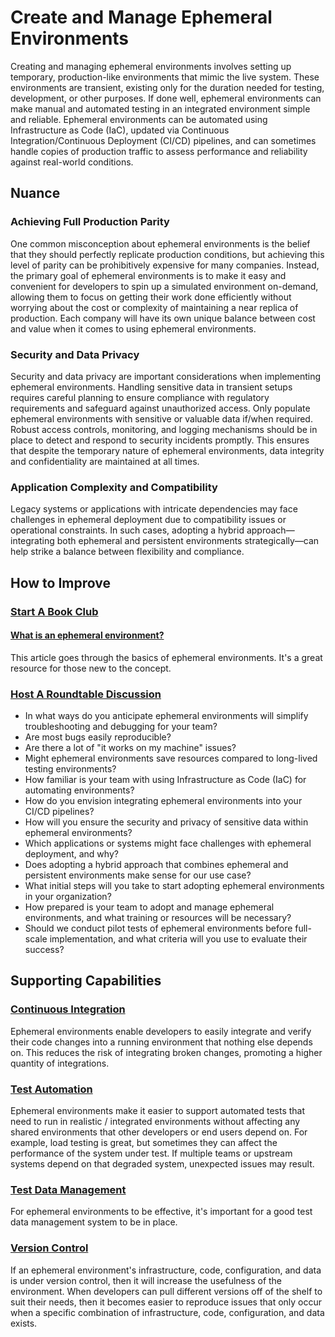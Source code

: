 # Create and Manage Ephemeral Environments

Creating and managing ephemeral environments involves setting up temporary, production-like environments that mimic the live system.
These environments are transient, existing only for the duration needed for testing, development, or other purposes.
If done well, ephemeral environments can make manual and automated testing in an integrated environment simple and reliable.
Ephemeral environments can be automated using Infrastructure as Code (IaC), updated via Continuous Integration/Continuous Deployment (CI/CD) pipelines, and can sometimes handle copies of production traffic to assess performance and reliability against real-world conditions.

## Nuance

### Achieving Full Production Parity

One common misconception about ephemeral environments is the belief that they should perfectly replicate production conditions, but achieving this level of parity can be prohibitively expensive for many companies.
Instead, the primary goal of ephemeral environments is to make it easy and convenient for developers to spin up a simulated environment on-demand, allowing them to focus on getting their work done efficiently without worrying about the cost or complexity of maintaining a near replica of production.
Each company will have its own unique balance between cost and value when it comes to using ephemeral environments.

### Security and Data Privacy

Security and data privacy are important considerations when implementing ephemeral environments.
Handling sensitive data in transient setups requires careful planning to ensure compliance with regulatory requirements and safeguard against unauthorized access.
Only populate ephemeral environments with sensitive or valuable data if/when required.
Robust access controls, monitoring, and logging mechanisms should be in place to detect and respond to security incidents promptly.
This ensures that despite the temporary nature of ephemeral environments, data integrity and confidentiality are maintained at all times.

### Application Complexity and Compatibility

Legacy systems or applications with intricate dependencies may face challenges in ephemeral deployment due to compatibility issues or operational constraints.
In such cases, adopting a hybrid approach—integrating both ephemeral and persistent environments strategically—can help strike a balance between flexibility and compliance.

## How to Improve

### [Start A Book Club](/practices/start-a-book-club.md)

#### [What is an ephemeral environment?](https://webapp.io/blog/what-is-an-ephemeral-environment/)

This article goes through the basics of ephemeral environments. It's a great resource for those new to the concept.

### [Host A Roundtable Discussion](/practices/host-a-roundtable-discussion.md)

* In what ways do you anticipate ephemeral environments will simplify troubleshooting and debugging for your team?
* Are most bugs easily reproducible?
* Are there a lot of "it works on my machine" issues?
* Might ephemeral environments save resources compared to long-lived testing environments?
* How familiar is your team with using Infrastructure as Code (IaC) for automating environments?
* How do you envision integrating ephemeral environments into your CI/CD pipelines?
* How will you ensure the security and privacy of sensitive data within ephemeral environments?
* Which applications or systems might face challenges with ephemeral deployment, and why?
* Does adopting a hybrid approach that combines ephemeral and persistent environments make sense for our use case?
* What initial steps will you take to start adopting ephemeral environments in your organization?
* How prepared is your team to adopt and manage ephemeral environments, and what training or resources will be necessary?
* Should we conduct pilot tests of ephemeral environments before full-scale implementation, and what criteria will you use to evaluate their success?

## Supporting Capabilities

### [Continuous Integration](/capabilities/continuous-integration.md)

Ephemeral environments enable developers to easily integrate and verify their code changes into a running environment that nothing else depends on. This reduces the risk of integrating broken changes, promoting a higher quantity of integrations.

### [Test Automation](/capabilities/test-automation.md)

Ephemeral environments make it easier to support automated tests that need to run in realistic / integrated environments without affecting any shared environments that other developers or end users depend on. For example, load testing is great, but sometimes they can affect the performance of the system under test. If multiple teams or upstream systems depend on that degraded system, unexpected issues may result.

### [Test Data Management](/capabilities/test-data-management.md)

For ephemeral environments to be effective, it's important for a good test data management system to be in place.

### [Version Control](/capabilities/version-control.md)

If an ephemeral environment's infrastructure, code, configuration, and data is under version control, then it will increase the usefulness of the environment. When developers can pull different versions off of the shelf to suit their needs, then it becomes easier to reproduce issues that only occur when a specific combination of infrastructure, code, configuration, and data exists.
